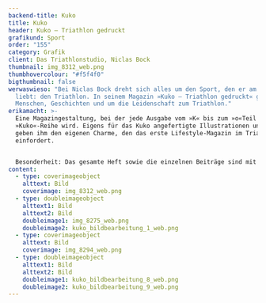 ```yaml
---
backend-title: Kuko
title: Kuko
header: Kuko – Triathlon gedruckt
grafikund: Sport
order: "155"
category: Grafik
client: Das Triathlonstudio, Niclas Bock
thumbnail: img_8312_web.png
thumbhovercolour: "#f5f4f0"
bigthumbnail: false
werwaswieso: "Bei Niclas Bock dreht sich alles um den Sport, den er am meisten
  liebt: den Triathlon. In seinem Magazin »Kuko – Triathlon gedruckt« geht es um
  Menschen, Geschichten und um die Leidenschaft zum Triathlon."
erikamacht: >-
  Eine Magazingestaltung, bei der jede Ausgabe vom »K« bis zum »o«Teil der
  »Kuko«-Reihe wird. Eigens für das Kuko angefertigte Illustrationen und Bilder
  geben ihm den eigenen Charme, den das erste Lifestyle-Magazin im Triathlon
  einfordert. 


  Besonderheit: Das gesamte Heft sowie die einzelnen Beiträge sind mit der Lesezeit versehen. Der Wettkampf um die beste Zeit macht also auch vor den Leser*innen nicht halt.
content:
  - type: coverimageobject
    alttext: Bild
    coverimage: img_8312_web.png
  - type: doubleimageobject
    alttext1: Bild
    alttext2: Bild
    doubleimage1: img_8275_web.png
    doubleimage2: kuko_bildbearbeitung_1_web.png
  - type: coverimageobject
    alttext: Bild
    coverimage: img_8294_web.png
  - type: doubleimageobject
    alttext1: Bild
    alttext2: Bild
    doubleimage1: kuko_bildbearbeitung_8_web.png
    doubleimage2: kuko_bildbearbeitung_9_web.png
---
```

